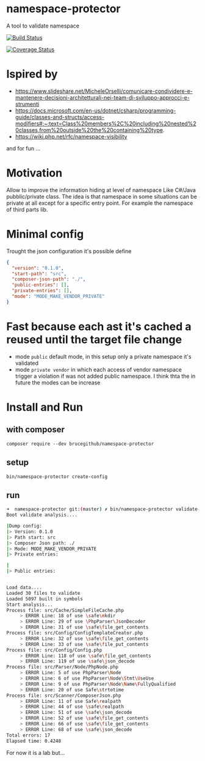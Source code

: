 # namespace-protector
A tool to validate namespace

[![Build Status](https://travis-ci.org/BruceGitHub/namespace-protector.svg?branch=master)](https://travis-ci.org/BruceGitHub/namespace-protector)

[![Coverage Status](https://coveralls.io/repos/github/BruceGitHub/namespace-protector/badge.svg?branch=master)](https://coveralls.io/github/BruceGitHub/namespace-protector?branch=master)

# Ispired by 

- https://www.slideshare.net/MicheleOrselli/comunicare-condividere-e-mantenere-decisioni-architetturali-nei-team-di-sviluppo-approcci-e-strumenti
- https://docs.microsoft.com/en-us/dotnet/csharp/programming-guide/classes-and-structs/access-modifiers#:~:text=Class%20members%2C%20including%20nested%20classes,from%20outside%20the%20containing%20type. 
- https://wiki.php.net/rfc/namespace-visibility

and for fun ...

# Motivation 

Allow to improve the information hiding at level of namespace Like C#/Java pubblic/private class. 
The idea is that namespace in some situations can be private at all except for a specific entry point. 
For example the namespace of third parts lib. 

# Minimal config 

Trought the json configuration it's possible define 

```json
{
  "version": "0.1.0",
  "start-path": "src",
  "composer-json-path": "./",
  "public-entries": [],
  "private-entries": [],
  "mode": "MODE_MAKE_VENDOR_PRIVATE"
}

```
# Fast because each ast it's cached a reused until the target file change

- mode `public` default mode, in this setup only a private namespace it's validated
- mode `private vendor` in which each access of vendor namespace trigger a violation if was not added public namespace.
I think thta the in future the modes can be increase

# Install and Run 

## with composer 
`composer require --dev brucegithub/namespace-protector`

## setup 
`bin/namespace-protector create-config`

## run 
```bash
➜  namespace-protector git:(master) ✗ bin/namespace-protector validate-namespace
Boot validate analysis....

|Dump config:
|> Version: 0.1.0
|> Path start: src
|> Composer Json path: ./
|> Mode: MODE_MAKE_VENDOR_PRIVATE
|> Private entries:

|
|> Public entries:


Load data....
Loaded 30 files to validate
Loaded 5097 built in symbols
Start analysis...
Process file: src/Cache/SimpleFileCache.php
	 > ERROR Line: 18 of use \safe\mkdir
	 > ERROR Line: 29 of use \PhpParser\JsonDecoder
	 > ERROR Line: 31 of use \safe\file_get_contents
Process file: src/Config/ConfigTemplateCreator.php
	 > ERROR Line: 32 of use \safe\file_get_contents
	 > ERROR Line: 33 of use \safe\file_put_contents
Process file: src/Config/Config.php
	 > ERROR Line: 118 of use \safe\file_get_contents
	 > ERROR Line: 119 of use \safe\json_decode
Process file: src/Parser/Node/PhpNode.php
	 > ERROR Line: 5 of use PhpParser\Node
	 > ERROR Line: 6 of use PhpParser\Node\Stmt\UseUse
	 > ERROR Line: 9 of use PhpParser\Node\Name\FullyQualified
	 > ERROR Line: 20 of use Safe\strtotime
Process file: src/Scanner/ComposerJson.php
	 > ERROR Line: 11 of use Safe\realpath
	 > ERROR Line: 44 of use \safe\realpath
	 > ERROR Line: 51 of use \safe\json_decode
	 > ERROR Line: 52 of use \safe\file_get_contents
	 > ERROR Line: 66 of use \safe\file_get_contents
	 > ERROR Line: 68 of use \safe\json_decode
Total errors: 17
Elapsed time: 0.4248
```

For now it is a lab but...
